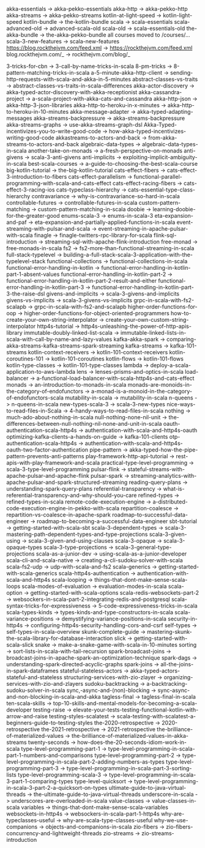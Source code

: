 akka-essentials -> akka-pekko-essentials
akka-http -> akka-pekko-http
akka-streams -> akka-pekko-streams
kotlin-at-light-speed -> kotlin-light-speed
kotlin-bundle -> the-kotlin-bundle
scala -> scala-essentials
scala-advanced-old -> advanced-scala-old
scala-old -> scala-essentials-old
the-akka-bundle -> the-akka-pekko-bundle
all courses moved to /courses/...
scala-3-new-features -> scala-new-features
https://blog.rockthejvm.com/feed.xml -> https://rockthejvm.com/feed.xml
blog.rockthejvm.com/_ -> rockthejvm.com/blog/_

<!--  -->

3-tricks-for-cbn -> 3-call-by-name-tricks-in-scala
8-pm-tricks -> 8-pattern-matching-tricks-in-scala
a-5-minute-akka-http-client -> sending-http-requests-with-scala-and-akka-in-5-minutes
abstract-classes-vs-traits -> abstract-classes-vs-traits-in-scala-differences
akka-actor-discovery -> akka-typed-actor-discovery-with-akka-receptionist
akka-cassandra-project -> a-scala-project-with-akka-cats-and-cassandra
akka-http-json -> akka-http-3-json-libraries
akka-http-to-heroku-in-x-minutes -> akka-http-to-heroku-in-10-minutes
akka-message-adapter -> akka-typed-adapting-messages
akka-streams-backpressure -> akka-streams-backpressure
akka-streams-graphs -> use-akka-streams-graph-dsl
Akka-Typed-incentivizes-you-to-write-good-code -> how-akka-typed-incentivizes-writing-good-code
akkastreams-to-actors-and-back -> from-akka-streams-to-actors-and-back
algebraic-data-types -> algebraic-data-types-in-scala
another-take-on-monads -> a-fresh-perspective-on-monads
anti-givens -> scala-3-anti-givens
anti-implicits -> exploiting-implicit-ambiguity-in-scala
best-scala-courses -> a-guide-to-choosing-the-best-scala-course
big-kotlin-tutorial -> the-big-kotlin-tutorial
cats-effect-fibers -> cats-effect-3-introduction-to-fibers
cats-effect-parallelism -> functional-parallel-programming-with-scala-and-cats-effect
cats-effect-racing-fibers -> cats-effect-3-racing-ios
cats-typeclass-hierarchy -> cats-essential-type-class-hierarchy
contravariance -> why-is-contravariance-so-hard-in-scala
controllable-futures -> controllable-futures-in-scala
custom-pattern-matching -> custom-pattern-matching-in-scala
doobie -> learning-doobie-for-the-greater-good
enums-scala-3 -> enums-in-scala-3
eta-expansion-and-paf -> eta-expansion-and-partially-applied-functions-in-scala
event-streaming-with-pulsar-and-scala -> event-streaming-in-apache-pulsar-with-scala
finagle -> finagle-twitters-rpc-library-for-scala
flink-sql-introduction -> streaming-sql-with-apache-flink-introduction
free-monad -> free-monads-in-scala
fs2 -> fs2-more-than-functional-streaming-in-scala
full-stack-typelevel -> building-a-full-stack-scala-3-application-with-the-typelevel-stack
functional-collections -> functional-collections-in-scala
functional-error-handling-in-kotlin -> functional-error-handling-in-kotlin-part-1-absent-values
functional-error-handling-in-kotlin-part-2 -> functional-error-handling-in-kotlin-part-2-result-and-either
functional-error-handling-in-kotlin-part-3 -> functional-error-handling-in-kotlin-part-3-the-raise-dsl
givens-and-implicits -> scala-3-givens-and-implicits
givens-vs-implicits -> scala-3-givens-vs-implicits
grpc-in-scala-with-fs2-scalapb -> grpc-in-scala-with-fs2-and-scalapb
higher-order-functions-for-oop -> higher-order-functions-for-object-oriented-programmers
how-to-create-your-own-string-interpolator -> create-your-own-custom-string-interpolator
http4s-tutorial -> http4s-unleashing-the-power-of-http-apis-library
immutable-doubly-linked-list-scala -> immutable-linked-lists-in-scala-with-call-by-name-and-lazy-values
kafka-akka-spark -> comparing-akka-streams-kafka-streams-spark-streaming
kafka-streams -> kafka-101-streams
kotlin-context-receivers -> kotlin-101-context-receivers
kotlin-coroutines-101 -> kotlin-101-coroutines
kotlin-flows -> kotlin-101-flows
kotlin-type-classes -> kotlin-101-type-classes
lambda -> deploy-a-scala-application-to-aws-lambda
lens -> lenses-prisms-and-optics-in-scala
load-balancer -> a-functional-load-balancer-with-scala-http4s-and-cats-effect
monads -> an-introduction-to-monads-in-scala
monads-are-monoids-in-the-category-of-endofunctors -> a-monad-is-a-monoid-in-the-category-of-endofunctors-scala
mutability-in-scala -> mutability-in-scala
n-queens -> n-queens-in-scala
new-types-scala-3 -> scala-3-new-types
nice-ways-to-read-files-in-Scala -> 4-handy-ways-to-read-files-in-scala
nothing -> much-ado-about-nothing-in-scala
null-nothing-none-nil-unit -> the-differences-between-null-nothing-nil-none-and-unit-in-scala
oauth-authentication-scala-http4s -> authentication-with-scala-and-http4s-oauth
optimizing-kafka-clients-a-hands-on-guide -> kafka-101-clients
otp-authentication-scala-http4s -> authentication-with-scala-and-http4s-oauth-two-factor-authentication
pipe-pattern -> akka-typed-how-the-pipe-pattern-prevents-anti-patterns
play-framework-http-api-tutorial -> rest-apis-with-play-framework-and-scala
practical-type-level-programming -> scala-3-type-level-programming
pulsar-flink -> stateful-streams-with-apache-pulsar-and-apache-flink
pulsar-spark -> streaming-analytics-with-apache-pulsar-and-spark-structured-streaming
reading-query-plans -> understanding-spark-query-plans
referential-transparency -> what-is-referential-transparency-and-why-should-you-care
refined-types -> refined-types-in-scala
remote-code-execution-engine -> a-distributed-code-execution-engine-in-pekko-with-scala
repartition-coalesce -> repartition-vs-coalesce-in-apache-spark
roadmap-to-successful-data-engineer -> roadmap-to-becoming-a-successful-data-engineer
sbt-tutorial -> getting-started-with-scala-sbt
scala-3-dependent-types -> scala-3-mastering-path-dependent-types-and-type-projections
scala-3-given-using -> scala-3-given-and-using-clauses
scala-3-opaque -> scala-3-opaque-types
scala-3-type-projections -> scala-3-general-type-projections
scala-as-a-junior-dev -> using-scala-as-a-junior-developer
scala-cli-and-scala-native -> creating-a-cli-sudoku-solver-with-scala
scala-fs2-udp -> udp-with-scala-and-fs2
scala-generics -> getting-started-with-scala-generics
scala-http4s-authentication -> authentication-with-scala-and-http4s
scala-looping -> things-that-dont-make-sense-scala-loops
scala-modes-of-evaluation -> evaluation-modes-in-scala
scala-option -> getting-started-with-scala-options
scala-redis-websockets-part-2 -> websockers-in-scala-part-2-integrating-redis-and-postgresql
scala-syntax-tricks-for-expressiveness -> 5-code-expressiveness-tricks-in-scala
scala-types-kinds -> types-kinds-and-type-constructors-in-scala
scala-variance-positions -> demystifying-variance-positions-in-scala
security-in-http4s -> configuring-http4s-security-handling-cors-and-csrf
self-types -> self-types-in-scala-overview
skunk-complete-guide -> mastering-skunk-the-scala-library-for-database-interaction
slick -> getting-started-with-scala-slick
snake -> make-a-snake-game-with-scala-in-10-minutes
sorting -> sort-lists-in-scala-with-tail-recursion
spark-broadcast-joins -> broadcast-joins-in-apache-spark-an-optimization-technique
spark-dags -> understanding-spark-directed-acyclic-graphs
spark-joins -> all-the-joins-in-spark-dataframes
stateful-stateless-actors -> akka-typed-actors-stateful-and-stateless
structuring-services-with-zio-zlayer -> organizing-services-with-zio-and-zlayers
sudoku-backtracking -> a-backtracking-sudoku-solver-in-scala
sync,-async-and-(non)-blocking -> sync-async-and-non-blocking-in-scala-and-akka
tagless-final -> tagless-final-in-scala
ten-scala-skills -> top-10-skills-and-mental-models-for-becoming-a-scala-developer
testing-raise -> elevate-your-tests-testing-functional-kotlin-with-arrow-and-raise
testing-styles-scalatest -> scala-testing-with-scalatest-a-beginners-guide-to-testing-styles
the-2020-retrospective -> 2020-retrospective
the-2021-retrospective -> 2021-retrospective
the-brilliance-of-materialized-values -> the-brilliance-of-materialized-values-in-akka-streams
twenty-seconds -> how-does-the-20-seconds-idiom-work-in-scala
type-level-programming-part-1 -> type-level-programming-in-scala-part-1-numbers-and-comparisons
type-level-programming-part-2 -> type-level-programming-in-scala-part-2-adding-numbers-as-types
type-level-programming-part-3 -> type-level-programming-in-scala-part-3-sorting-lists
type-level-programming-scala-3 -> type-level-programming-in-scala-3-part-1-comparing-types
type-level-quicksort -> type-level-programming-in-scala-3-part-2-a-quicksort-on-types
ultimate-guide-to-java-virtual-threads -> the-ultimate-guide-to-java-virtual-threads
underscore-in-scala -> underscores-are-overloaded-in-scala
value-classes -> value-classes-in-scala
variables -> things-that-dont-make-sense-scala-variables
websockets-in-http4s -> websockers-in-scala-part-1-http4s
why-are-typeclasses-useful -> why-are-scala-type-classes-useful
why-we-use-companions -> objects-and-companions-in-scala
zio-fibers -> zio-fibers-concurrency-and-lightweight-threads
zio-streams -> zio-streams-introduction
